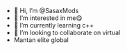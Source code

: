 - 👋 Hi, I’m @SasaxMods
- 👀 I’m interested in me😋
- 🌱 I’m currently learning c++
- 💞️ I’m looking to collaborate on virtual
- Mantan elite global

<!---
SasaxMods/SasaxMods is a ✨ special ✨ repository because its `README.md` (this file) appears on your GitHub profile.
You can click the Preview link to take a look at your changes.
--->
